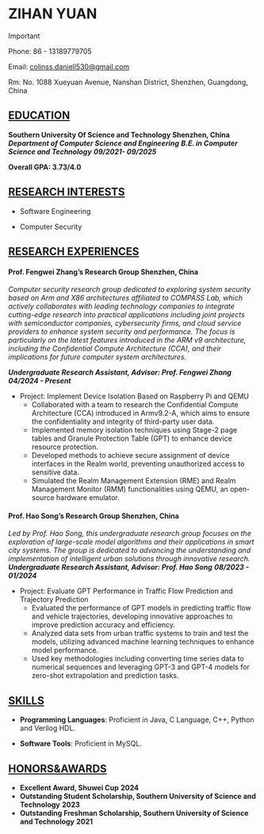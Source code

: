 # ZIHAN YUAN 

> [!IMPORTANT]
>
> Phone: 86 - 13189779705      
>
> Email: colinss.daniell530@gmail.com
>
> Rm: No. 1088 Xueyuan Avenue, Nanshan District, Shenzhen, Guangdong, China



## <u>EDUCATION</u>

**Southern University Of Science and Technology                                                 						Shenzhen, China**
***Department of Computer Science and Engineering***
***B.E. in Computer Science and Technology***	               											   ***09/2021- 09/2025***

**Overall GPA: 3.73/4.0**  	



## <u>RESEARCH INTERESTS</u>

* Software Engineering

* Computer Security

  

## <u>RESEARCH EXPERIENCES</u>

#### Prof. Fengwei Zhang’s Research Group                                                                               **Shenzhen, China**

*Computer security research group dedicated to exploring system security based on Arm and X86 architectures affiliated to COMPASS Lab, which actively collaborates with leading technology companies to integrate cutting-edge research into practical applications including joint projects with semiconductor companies, cybersecurity firms, and cloud service providers to enhance system security and performance. The focus is particularly on the latest features introduced in the ARM v9 architecture, including the Confidential Compute Architecture (CCA), and their implications for future computer system architectures.*

***Undergraduate Research Assistant, Advisor: Prof. Fengwei  Zhang***                                                     			***04/2024 - Present***

* Project: Implement Device Isolation Based on Raspberry Pi and QEMU
  * Collaborated with a team to research the Confidential Compute Architecture (CCA) introduced in Armv9.2-A, which aims to ensure the confidentiality and integrity of third-party user data.
  * Implemented memory isolation techniques using Stage-2 page tables and Granule Protection Table (GPT) to enhance device resource protection.
  * Developed methods to achieve secure assignment of device interfaces in the Realm world, preventing unauthorized access to sensitive data.
  * Simulated the Realm Management Extension (RME) and Realm Management Monitor (RMM) functionalities using QEMU, an open-source hardware emulator.

#### Prof. Hao Song’s Research Group                                                                                          Shenzhen, China

*Led by Prof. Hao Song, this undergraduate research group focuses on the exploration of large-scale model algorithms and their applications in smart city systems. The group is dedicated to advancing the understanding and implementation of intelligent urban solutions through innovative research.*
***Undergraduate Research Assistant, Advisor: Prof. Hao Song***                                                            	  		  ***08/2023 - 01/2024***

* Project: Evaluate GPT Performance in Traffic Flow Prediction and Trajectory Prediction
  * Evaluated the performance of GPT models in predicting traffic flow and vehicle trajectories, developing innovative approaches to improve prediction accuracy and efficiency.
  * Analyzed data sets from urban traffic systems to train and test the models, utilizing advanced machine learning techniques to enhance model performance.
  * Used key methodologies including converting time series data to numerical sequences and leveraging GPT-3 and GPT-4 models for zero-shot extrapolation and prediction tasks.

## <u>SKILLS</u>

* **Programming Languages**: Proficient in Java, C Language, C++, Python and Verilog HDL.

* **Software Tools**: Proficient in MySQL.

  

## <u>HONORS&AWARDS</u>

* **Excellent Award, Shuwei Cup**                                                                                                                                    			    **2024**  
* **Outstanding Student Scholarship, Southern University of Science and Technology**                                                            **2023** 
* **Outstanding Freshman Scholarship, Southern University of Science and Technology**                                                        **2021**     
